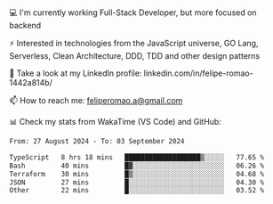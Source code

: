 💻 I'm currently working Full-Stack Developer, but more focused on backend

⚡ Interested in technologies from the JavaScript universe, GO Lang, Serverless, Clean Architecture, DDD, TDD and other design patterns

👥 Take a look at my LinkedIn profile: linkedin.com/in/felipe-romao-1442a814b/

📫 How to reach me: feliperomao.a@gmail.com

📊 Check my stats from WakaTime (VS Code) and GitHub:

<!--START_SECTION:waka-->

```txt
From: 27 August 2024 - To: 03 September 2024

TypeScript   8 hrs 18 mins   ███████████████████▒░░░░░   77.65 %
Bash         40 mins         █▓░░░░░░░░░░░░░░░░░░░░░░░   06.26 %
Terraform    30 mins         █▒░░░░░░░░░░░░░░░░░░░░░░░   04.68 %
JSON         27 mins         █░░░░░░░░░░░░░░░░░░░░░░░░   04.30 %
Other        22 mins         █░░░░░░░░░░░░░░░░░░░░░░░░   03.52 %
```

<!--END_SECTION:waka-->
